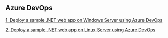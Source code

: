 ## Azure DevOps

[1. Deploy a sample .NET web app on Windows Server using Azure DevOps](https://github.com/vottri/Azure-DevOps/blob/main/Deploy_a_sample_.NET_web_app_on_Windows_Server_using_AzureDevOps.md)

[2. Deploy a sample .NET web app on Linux Server using Azure DevOps](https://github.com/vottri/Azure-DevOps/blob/main/Deploy_a_sample_.NET_web_app_on_Linux_Server_using_AzureDevOps.md)
